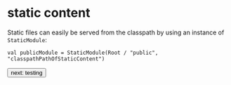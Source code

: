 # static content
Static files can easily be served from the classpath by using an instance of ```StaticModule```:
```
val publicModule = StaticModule(Root / "public", "classpathPathOfStaticContent")
```

<a class="next" href="http://fintrospect.io/testing"><button type="button" class="btn btn-sm btn-default">next: testing</button></a>
